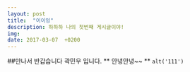 ```yaml
---
layout: post
title:  "이이잉"
description: 하하하 나의 첫번째 게시글이야!
img:
date: 2017-03-07  +0200
---
```


##만나서 반갑습니다 곽민우 입니다.
** 안녕안녕~~ **
`alt('111')`